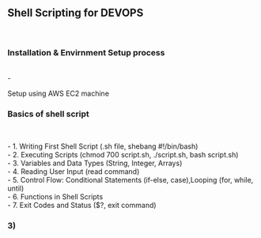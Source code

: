 <h2>Shell Scripting for DEVOPS</h2><br>

<h3>Installation & Envirnment Setup process </h3><br>
- <p>Setup using AWS EC2 machine<br></p>
<h3>Basics of shell script</h3><br>
<p> - 1. Writing First Shell Script (.sh file, shebang #!/bin/bash)<br>
- 2. Executing Scripts (chmod 700 script.sh, ./script.sh, bash script.sh)<br>
- 3. Variables and Data Types (String, Integer, Arrays)<br>
- 4. Reading User Input (read command)<br>
- 5. Control Flow: Conditional Statements (if-else, case),Looping (for, while, until)<br>
- 6. Functions in Shell Scripts<br>
- 7. Exit Codes and Status ($?, exit command)
<h3>3)</h3><br>

